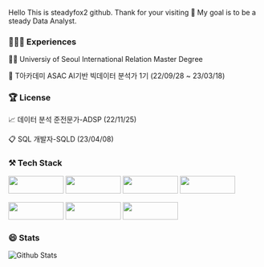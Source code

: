 
Hello This is steadyfox2 github. Thank for your visiting 👋 My goal is to be a steady Data Analyst. 



### 👩🏻‍💻 Experiences

🧑‍🎓 Universiy of Seoul International Relation Master Degree

🏫 T아카데미 ASAC AI기반 빅데이터 분석가 1기 (22/09/28 ~ 23/03/18)



### 🏆 License

📈 데이터 분석 준전문가-ADSP (22/11/25)

📋 SQL 개발자-SQLD (23/04/08)




### ⚒️ Tech Stack

<img src="https://img.shields.io/badge/Python-3766AB?style=plastic-square&logo=Python&logoColor=white" width="110" height="35"/> <img src="https://img.shields.io/badge/Numpy-013243?style=plastic-square&logo=Numpy&logoColor=yellow" width="110" height="35"/> <img src="https://img.shields.io/badge/Pandas-150458?style=plastic-square&logo=Pandas&logoColor=white" width="110" height="35"/> <img src="https://img.shields.io/badge/scikit-learn-F7931E?style=plastic-square&logo=scikit-learn&logoColor=white" width="110" height="35"/> 

<img src="https://img.shields.io/badge/MYSQL-4479A1?style=plastic-square&logo=MYSQL&logoColor=white" width="110" height="35"/> <img src="https://img.shields.io/badge/Tableau-E97627?style=plastic-square&logo=Tableau&logoColor=white" width="110" height="35"/> <img src="https://img.shields.io/badge/PyTorch-EE4C2C?style=plastic-square&logo=PyTorch&logoColor=white" width="110" height="35"/>



### 😄 Stats

![Github Stats](https://github-readme-stats.vercel.app/api?username=steadyfox2&theme=great-gatsby&show_icons=true)

